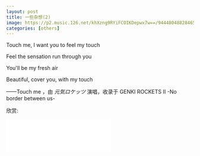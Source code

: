 ```yaml
---
layout: post
title: 一些杂想(2)
image: https://p2.music.126.net/khXzng9RYiFCOIKDepwx7w==/944480488284659.jpg?param=400y400
categories: [others]
---
```

Touch me, I want you to feel my touch

Feel the sensation run through you

You'll be my fresh air

Beautiful, cover you, with my touch

——Touch me ，由 *元気ロケッツ* 演唱，收录于 GENKI ROCKETS II -No border between us-

欣赏:
<iframe 
    frameborder="no" 
    border="0" 
    marginwidth="0" 
    marginheight="0" 
    width=280 
    height=86 
    src="//music.163.com/outchain/player?type=2&id=22637174&auto=0&height=66">
</iframe>